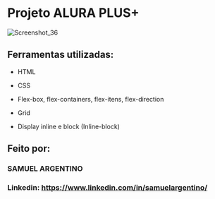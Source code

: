 # Projeto ALURA PLUS+

![Screenshot_36](https://github.com/SamuelArgentino/aluraplus/assets/174635851/63af9258-bfed-4ee6-a528-2acae2a8bc76)

## Ferramentas utilizadas:

* HTML

* CSS

* Flex-box, flex-containers, flex-itens, flex-direction

* Grid

* Display inline e block (Inline-block)

## Feito por:

### SAMUEL ARGENTINO

### Linkedin: https://www.linkedin.com/in/samuelargentino/
